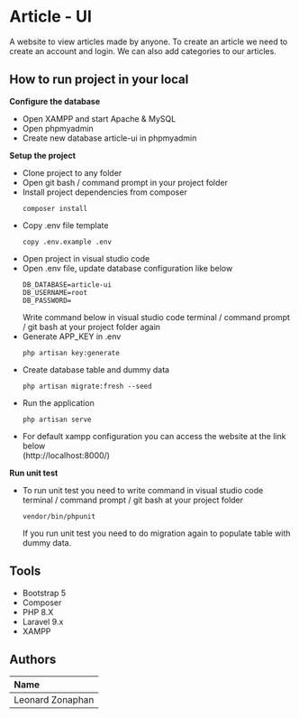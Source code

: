 # Article - UI
A website to view articles made by anyone. To create an article we need to create an account and login. We can also add categories to our articles.

## How to run project in your local
  <strong>Configure the database</strong>
  * Open XAMPP and start Apache & MySQL
  * Open phpmyadmin
  * Create new database article-ui in phpmyadmin

  <strong>Setup the project</strong>
  * Clone project to any folder
  * Open git bash / command prompt in your project folder
  * Install project dependencies from composer
    ```
    composer install
    ```
  * Copy .env file template
    ```
    copy .env.example .env
    ```
  * Open project in visual studio code
  * Open .env file, update database configuration like below<br />
    ```
    DB_DATABASE=article-ui
    DB_USERNAME=root
    DB_PASSWORD=
    ```
    Write command below in visual studio code terminal / command prompt / git bash at your project folder again<br />
  * Generate APP_KEY in .env
    ```
    php artisan key:generate
    ```
  * Create database table and dummy data
    ```
    php artisan migrate:fresh --seed 
    ```
  * Run the application
    ```
    php artisan serve
    ```
  * For default xampp configuration you can access the website at the link below <br />
    (http://localhost:8000/)
    
  <strong>Run unit test</strong>
  * To run unit test you need to write command in visual studio code terminal / command prompt / git bash at your project folder <br />
    ```
    vendor/bin/phpunit
    ```
    If you run unit test you need to do migration again to populate table with dummy data.
## Tools
- Bootstrap 5
- Composer
- PHP 8.X
- Laravel 9.x
- XAMPP

## Authors
| Name                            |
| :-----------------------------  |
| Leonard Zonaphan                |
